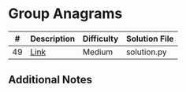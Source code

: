 # Group Anagrams
| #   | Description                                           | Difficulty | Solution File |
| --- | ----------------------------------------------------- | ---------- | ------------- |
| 49  | [Link](https://leetcode.com/problems/group-anagrams/) | Medium     | solution.py   |

## Additional Notes
